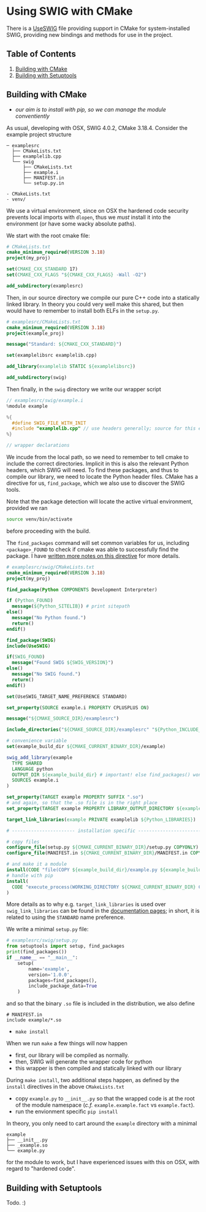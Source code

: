 # Using SWIG with CMake

There is a [UseSWIG](https://cmake.org/cmake/help/latest/module/UseSWIG.html) file providing support in CMake for system-installed SWIG, providing new bindings and methods for use in the project.

<!--BEGIN TOC-->
## Table of Contents
1. [Building with CMake](#building-with-cmake)
2. [Building with Setuptools](#building-with-setuptools)

<!--END TOC-->


## Building with CMake
- *our aim is to install with pip, so we can manage the module conventiently*

As usual, developing with OSX, SWIG 4.0.2, CMake 3.18.4. Consider the example project structure
```
─ examplesrc
  ├── CMakeLists.txt
  ├── examplelib.cpp
  └── swig
      ├── CMakeLists.txt
      ├── example.i
      ├── MANIFEST.in
      └── setup.py.in

- CMakeLists.txt
- venv/
```
We use a virtual environment, since on OSX the hardened code security prevents local imports with `dlopen`, thus we *must* install it into the environment (or have some wacky absolute paths).


We start with the root cmake file:
```cmake
# CMakeLists.txt
cmake_minimum_required(VERSION 3.18)
project(my_proj)

set(CMAKE_CXX_STANDARD 17)
set(CMAKE_CXX_FLAGS "${CMAKE_CXX_FLAGS} -Wall -O2")

add_subdirectory(examplesrc)
```

Then, in our source directory we compile our pure C++ code into a statically linked library. In theory you could very well make this shared, but then would have to remember to install both ELFs in the `setup.py`.
```cmake
# examplesrc/CMakeLists.txt
cmake_minimum_required(VERSION 3.18)
project(example_proj)

message("Standard: ${CMAKE_CXX_STANDARD}")

set(examplelibsrc examplelib.cpp)

add_library(examplelib STATIC ${examplelibsrc})

add_subdirectory(swig)
```

Then finally, in the `swig` directory we write our wrapper script
```c
// examplesrc/swig/example.i
%module example

%{
  #define SWIG_FILE_WITH_INIT
  #include "examplelib.cpp" // use headers generally; source for this example
%}

// wrapper declarations
```
We incude from the local path, so we need to remember to tell cmake to include the correct directories. Implicit in this is also the relevant Python headers, which SWIG will need. To find these packages, and thus to compile our library, we need to locate the Python header files. CMake has a directive for us, `find_package`, which we also use to discover the SWIG tools.

Note that the package detection will locate the active virtual environment, provided we ran
```bash
source venv/bin/activate
```
before proceeding with the build.

The `find_packages` command will set common variables for us, including `<package>_FOUND` to check if cmake was able to successfully find the package. I have [written more notes on this directive](https://github.com/fjebaker/notes/blob/master/cpp/cmake.md) for more details.

```cmake
# examplesrc/swig/CMakeLists.txt
cmake_minimum_required(VERSION 3.18)
project(my_proj)

find_package(Python COMPONENTS Development Interpreter)

if (Python_FOUND)
  message(${Python_SITELIB}) # print sitepath
else()
  message("No Python found.")
  return()
endif()

find_package(SWIG)
include(UseSWIG)

if(SWIG_FOUND)
  message("Found SWIG ${SWIG_VERSION}")
else()
  message("No SWIG found.")
  return()
endif()

set(UseSWIG_TARGET_NAME_PREFERENCE STANDARD)

set_property(SOURCE example.i PROPERTY CPLUSPLUS ON)

message("${CMAKE_SOURCE_DIR}/examplesrc")

include_directories("${CMAKE_SOURCE_DIR}/examplesrc" "${Python_INCLUDE_DIRS}")

# convenience variable
set(example_build_dir ${CMAKE_CURRENT_BINARY_DIR}/example)

swig_add_library(example
  TYPE SHARED
  LANGUAGE python
  OUTPUT_DIR ${example_build_dir} # important! else find_packages() wont find
  SOURCES example.i
)

set_property(TARGET example PROPERTY SUFFIX ".so")
# and again, so that the .so file is in the right place
set_property(TARGET example PROPERTY LIBRARY_OUTPUT_DIRECTORY ${example_build_dir})

target_link_libraries(example PRIVATE examplelib ${Python_LIBRARIES})

# ----------------------- installation specific ----------------------- #

# copy files
configure_file(setup.py ${CMAKE_CURRENT_BINARY_DIR}/setup.py COPYONLY)
configure_file(MANIFEST.in ${CMAKE_CURRENT_BINARY_DIR}/MANIFEST.in COPYONLY)

# and make it a module
install(CODE "file(COPY ${example_build_dir}/example.py ${example_build_dir}/__init__.py)")
# handle with pip
install(
  CODE "execute_process(WORKING_DIRECTORY ${CMAKE_CURRENT_BINARY_DIR} COMMAND ${Python_EXECUTABLE} -m pip install .)"
)
```
More details as to why e.g. `target_link_libraries` is used over `swig_link_libraries` can be found in the [documentation pages](https://cmake.org/cmake/help/latest/module/UseSWIG.html); in short, it is related to using the `STANDARD` name preference.

We write a minimal `setup.py` file:
```py
# examplesrc/swig/setup.py
from setuptools import setup, find_packages
print(find_packages())
if __name__ == "__main__":
    setup(
        name='example',
        version='1.0.0',
        packages=find_packages(),
        include_package_data=True
    )
```
and so that the binary `.so` file is included in the distribution, we also define
```
# MANIFEST.in
include example/*.so
```

- `make install`

When we run `make` a few things will now happen

- first, our library will be compiled as normally.
- then, SWIG will generate the wrapper code for python
- this wrapper is then compiled and statically linked with our library

During `make install`, two additional steps happen, as defined by the `install` directives in the above `CMakeLists.txt`

- copy `example.py` to `__init__.py` so that the wrapped code is at the root of the module namespace (*c.f.* `example.example.fact` vs `example.fact`).
- run the envionment specific `pip install`

In theory, you only need to cart around the `example` directory with a minimal
```
example
├── __init__.py
├── _example.so
└── example.py
```
for the module to work, but I have experienced issues with this on OSX, with regard to "hardened code".


## Building with Setuptools
Todo. :)
